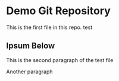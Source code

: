 # Demo Git Repository

This is the first file in this repo.
test

## Ipsum Below

This is the second paragraph of the test file

Another paragraph
